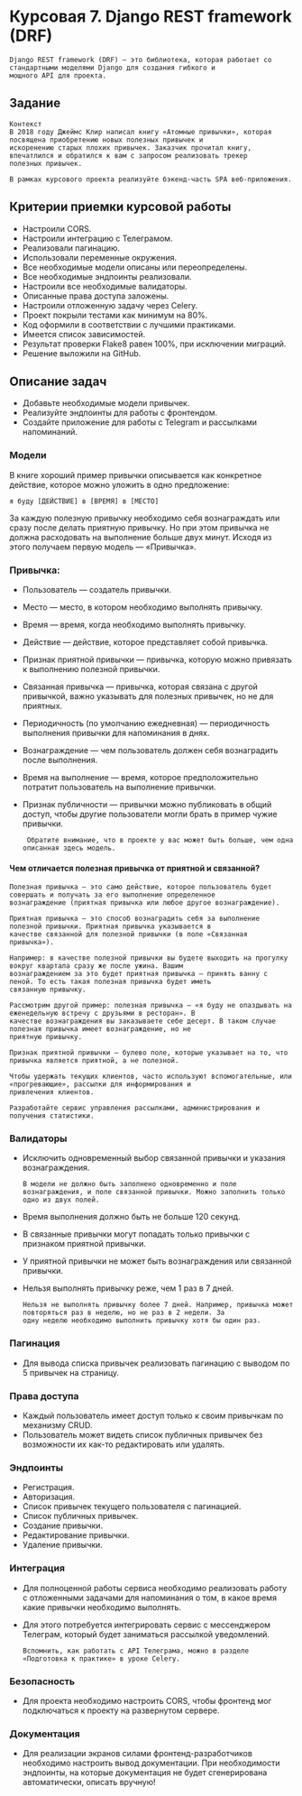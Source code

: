 # Курсовая 7. Django REST framework (DRF)

    Django REST framework (DRF) — это библиотека, которая работает со стандартными моделями Django для создания гибкого и
    мощного API для проекта.

## Задание

    Контекст
    В 2018 году Джеймс Клир написал книгу «Атомные привычки», которая посвящена приобретению новых полезных привычек и
    искоренению старых плохих привычек. Заказчик прочитал книгу, впечатлился и обратился к вам с запросом реализовать трекер
    полезных привычек.

    В рамках курсового проекта реализуйте бэкенд-часть SPA веб-приложения.

## Критерии приемки курсовой работы

- Настроили CORS.
- Настроили интеграцию с Телеграмом.
- Реализовали пагинацию.
- Использовали переменные окружения.
- Все необходимые модели описаны или переопределены.
- Все необходимые эндпоинты реализовали.
- Настроили все необходимые валидаторы.
- Описанные права доступа заложены.
- Настроили отложенную задачу через Celery.
- Проект покрыли тестами как минимум на 80%.
- Код оформили в соответствии с лучшими практиками.
- Имеется список зависимостей.
- Результат проверки Flake8 равен 100%, при исключении миграций.
- Решение выложили на GitHub.

## Описание задач

- Добавьте необходимые модели привычек.
- Реализуйте эндпоинты для работы с фронтендом.
- Создайте приложение для работы с Telegram и рассылками напоминаний.

### Модели

В книге хороший пример привычки описывается как конкретное действие, которое можно уложить в одно предложение:

    я буду [ДЕЙСТВИЕ] в [ВРЕМЯ] в [МЕСТО]

За каждую полезную привычку необходимо себя вознаграждать или сразу после делать приятную привычку. Но при этом привычка
не должна расходовать на выполнение больше двух минут. Исходя из этого получаем первую модель — «Привычка».

### Привычка:

- Пользователь — создатель привычки.
- Место — место, в котором необходимо выполнять привычку.
- Время — время, когда необходимо выполнять привычку.
- Действие — действие, которое представляет собой привычка.
- Признак приятной привычки — привычка, которую можно привязать к выполнению полезной привычки.
- Связанная привычка — привычка, которая связана с другой привычкой, важно указывать для полезных привычек, но не для
  приятных.
- Периодичность (по умолчанию ежедневная) — периодичность выполнения привычки для напоминания в днях.
- Вознаграждение — чем пользователь должен себя вознаградить после выполнения.
- Время на выполнение — время, которое предположительно потратит пользователь на выполнение привычки.
- Признак публичности — привычки можно публиковать в общий доступ, чтобы другие пользователи могли брать в пример чужие
  привычки.

       Обратите внимание, что в проекте у вас может быть больше, чем одна описанная здесь модель.

#### Чем отличается полезная привычка от приятной и связанной?

    Полезная привычка — это само действие, которое пользователь будет совершать и получать за его выполнение определенное
    вознаграждение (приятная привычка или любое другое вознаграждение).

    Приятная привычка — это способ вознаградить себя за выполнение полезной привычки. Приятная привычка указывается в
    качестве связанной для полезной привычки (в поле «Связанная привычка»).

    Например: в качестве полезной привычки вы будете выходить на прогулку вокруг квартала сразу же после ужина. Вашим
    вознаграждением за это будет приятная привычка — принять ванну с пеной. То есть такая полезная привычка будет иметь
    связанную привычку.

    Рассмотрим другой пример: полезная привычка — «я буду не опаздывать на еженедельную встречу с друзьями в ресторан». В
    качестве вознаграждения вы заказываете себе десерт. В таком случае полезная привычка имеет вознаграждение, но не
    приятную привычку.

    Признак приятной привычки — булево поле, которые указывает на то, что привычка является приятной, а не полезной.

    Чтобы удержать текущих клиентов, часто используют вспомогательные, или «прогревающие», рассылки для информирования и
    привлечения клиентов.

    Разработайте сервис управления рассылками, администрирования и получения статистики.

### Валидаторы

- Исключить одновременный выбор связанной привычки и указания вознаграждения.

      В модели не должно быть заполнено одновременно и поле вознаграждения, и поле связанной привычки. Можно заполнить только
      одно из двух полей.

- Время выполнения должно быть не больше 120 секунд.
- В связанные привычки могут попадать только привычки с признаком приятной привычки.
- У приятной привычки не может быть вознаграждения или связанной привычки.
- Нельзя выполнять привычку реже, чем 1 раз в 7 дней.

      Нельзя не выполнять привычку более 7 дней. Например, привычка может повторяться раз в неделю, но не раз в 2 недели. За
      одну неделю необходимо выполнить привычку хотя бы один раз.

### Пагинация

- Для вывода списка привычек реализовать пагинацию с выводом по 5 привычек на страницу.

### Права доступа

- Каждый пользователь имеет доступ только к своим привычкам по механизму CRUD.
- Пользователь может видеть список публичных привычек без возможности их как-то редактировать или удалять.

### Эндпоинты

- Регистрация.
- Авторизация.
- Список привычек текущего пользователя с пагинацией.
- Список публичных привычек.
- Создание привычки.
- Редактирование привычки.
- Удаление привычки.

### Интеграция

- Для полноценной работы сервиса необходимо реализовать работу с отложенными задачами для напоминания о том, в какое
  время
  какие привычки необходимо выполнять.
- Для этого потребуется интегрировать сервис с мессенджером Телеграм, который будет заниматься рассылкой уведомлений.

      Вспомнить, как работать с API Телеграма, можно в разделе «Подготовка к практике» в уроке Celery.

### Безопасность

- Для проекта необходимо настроить CORS, чтобы фронтенд мог подключаться к проекту на развернутом сервере.

### Документация

- Для реализации экранов силами фронтенд-разработчиков необходимо настроить вывод документации. При необходимости
  эндпоинты, на которые документация не будет сгенерирована автоматически, описать вручную!